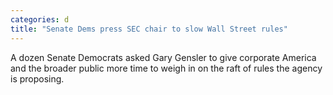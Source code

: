 ```yaml
---
categories: d
title: "Senate Dems press SEC chair to slow Wall Street rules"
---
```

A dozen Senate Democrats asked Gary Gensler to give corporate America and the broader public more time to weigh in on the raft of rules the agency is proposing.